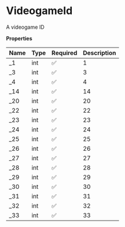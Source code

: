 # VideogameId

A videogame ID

**Properties**

| Name | Type | Required | Description |
| :--- | :--- | :------- | :---------- |
| \_1  | int  | ✅       | 1           |
| \_3  | int  | ✅       | 3           |
| \_4  | int  | ✅       | 4           |
| \_14 | int  | ✅       | 14          |
| \_20 | int  | ✅       | 20          |
| \_22 | int  | ✅       | 22          |
| \_23 | int  | ✅       | 23          |
| \_24 | int  | ✅       | 24          |
| \_25 | int  | ✅       | 25          |
| \_26 | int  | ✅       | 26          |
| \_27 | int  | ✅       | 27          |
| \_28 | int  | ✅       | 28          |
| \_29 | int  | ✅       | 29          |
| \_30 | int  | ✅       | 30          |
| \_31 | int  | ✅       | 31          |
| \_32 | int  | ✅       | 32          |
| \_33 | int  | ✅       | 33          |

<!-- This file was generated by liblab | https://liblab.com/ -->
